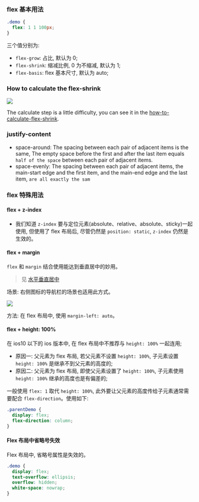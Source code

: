 ### flex 基本用法

```css
.demo {
  flex: 1 1 100px;
}
```

三个值分别为:

* `flex-grow`: 占比, 默认为 0;
* `flex-shrink`: 缩减比例, 0 为不缩减, 默认为 1;
* `flex-basis`: flex 基本尺寸, 默认为 auto;

### How to calculate the flex-shrink

![](http://with.muyunyun.cn/1431bcfc07c05820a123d5716955b860.jpg)

The calculate step is a little difficulty, you can see it in the [how-to-calculate-flex-shrink](https://stackoverflow.com/questions/36550840/how-to-calculate-flex-shrink-when-flex-items-have-a-different-flex-basis).

### justify-content

* space-around: The spacing between each pair of adjacent items is the same, The empty space before the first and after the last item equals `half of the space` between each pair of adjacent items.
* space-evenly: The spacing between each pair of adjacent items, the main-start edge and the first item, and the main-end edge and the last item, `are all exactly the sam`

### flex 特殊用法

#### flex + z-index

* 我们知道 `z-index` 要与定位元素(absolute、relative、absolute、sticky)一起使用, 但使用了 flex 布局后, 尽管仍然是 `position: static`, `z-index` 仍然是生效的。

#### flex + margin

`flex` 和 `margin` 结合使用能达到垂直居中的妙用。

> 见 [水平垂直居中]([./水平垂直居中](https://github.com/MuYunyun/blog/blob/master/BasicSkill/css/水平垂直居中.md).md)

场景: 右侧图标的导航栏的场景也适用此方式。

![](http://with.muyunyun.cn/234bae5566a4662a6995ff01191865e3.jpg)

方法: 在 flex 布局中, 使用 `margin-left: auto`。

#### flex + height: 100%

在 ios10 以下的 ios 版本中, 在 flex 布局中不推荐与 `height: 100%` 一起连用;

* 原因一: 父元素为 flex 布局, 若父元素不设置 `height: 100%`, 子元素设置 `height: 100%` 是继承不到父元素的高度的;
* 原因二: 父元素为 flex 布局, 即使父元素设置了 `height: 100%`, 子元素使用 `height: 100%` 继承的高度也是有偏差的;

一般使用 `flex: 1` 取代 `height: 100%`, 此外要让父元素的高度传给子元素通常需要配合 `flex-direction`。使用如下:

```css
.parentDemo {
  display: flex;
  flex-direction: column;
}
```

#### Flex 布局中省略号失效

Flex 布局中, 省略号属性是失效的。

```css
.demo {
  display: flex;
  text-overflow: ellipsis;
  overflow: hidden;
  white-space: nowrap;
}
```

